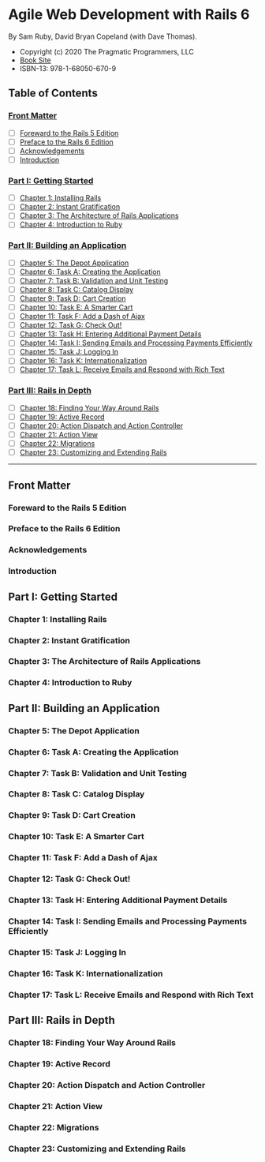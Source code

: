 # Agile Web Development with Rails 6

By Sam Ruby, David Bryan Copeland (with Dave Thomas).

- Copyright (c) 2020 The Pragmatic Programmers, LLC
- [Book Site][1]
- ISBN-13: 978-1-68050-670-9

[1]: https://pragprog.com/titles/rails6/agile-web-development-with-rails-6/

## Table of Contents

### [Front Matter](#front-matter-1)

* [ ] [Foreward to the Rails 5 Edition](#forward-to-the-rails-5-edition)
* [ ] [Preface to the Rails 6 Edition](#preface-to-the-rails-6-edition)
* [ ] [Acknowledgements](#acknowledgements)
* [ ] [Introduction](#introduction)

### [Part I: Getting Started](#part-i-getting-started-1)

* [ ] [Chapter 1: Installing Rails](#chapter-1-installing-rails)
* [ ] [Chapter 2: Instant Gratification](#chapter-2-instant-gratification)
* [ ] [Chapter 3: The Architecture of Rails Applications](#chapter-3-the-architecture-of-rails-applications)
* [ ] [Chapter 4: Introduction to Ruby](#chapter-4-introduction-to-ruby)

### [Part II: Building an Application](#part-ii-building-an-application-1)

* [ ] [Chapter 5: The Depot Application](#chapter-5-the-depot-application)
* [ ] [Chapter 6: Task A: Creating the Application](#chapter-6-task-a-creating-the-application)
* [ ] [Chapter 7: Task B: Validation and Unit Testing](#chapter-7-task-b-validation-and-unit-testing)
* [ ] [Chapter 8: Task C: Catalog Display](#chapter-8-task-c-catalog-display)
* [ ] [Chapter 9: Task D: Cart Creation](#chapter-9-task-d-cart-creation)
* [ ] [Chapter 10: Task E: A Smarter Cart](#chapter-10-task-e-a-smarter-cart)
* [ ] [Chapter 11: Task F: Add a Dash of Ajax](#chapter-11-task-f-add-a-dash-of-ajax)
* [ ] [Chapter 12: Task G: Check Out!](#chapter-12-task-g-check-out)
* [ ] [Chapter 13: Task H: Entering Additional Payment Details](#chapter-13-task-h-entering-additional-payment-details)
* [ ] [Chapter 14: Task I: Sending Emails and Processing Payments Efficiently](#chapter-14-sending-emails-and-processing-payments-efficiently)
* [ ] [Chapter 15: Task J: Logging In](#chapter-15-task-j-logging-in)
* [ ] [Chapter 16: Task K: Internationalization](#chapter-16-task-k-internationalization)
* [ ] [Chapter 17: Task L: Receive Emails and Respond with Rich Text](#chapter-17-task-l-receive-emails-and-respond-with-rich-text)

### [Part III: Rails in Depth](#part-iii-rails-in-depth-1)

* [ ] [Chapter 18: Finding Your Way Around Rails](#chapter-18-finding-your-way-around-rails)
* [ ] [Chapter 19: Active Record](#chapter-19-active-record)
* [ ] [Chapter 20: Action Dispatch and Action Controller](#chapter-20-action-dispatch-and-action-controller)
* [ ] [Chapter 21: Action View](#chapter-21-action-view)
* [ ] [Chapter 22: Migrations](#chapter-22-migrations)
* [ ] [Chapter 23: Customizing and Extending Rails](#chapter-23-customizing-and-extending-rails)

-----

## Front Matter

### Foreward to the Rails 5 Edition

### Preface to the Rails 6 Edition

### Acknowledgements

### Introduction

## Part I: Getting Started

### Chapter 1: Installing Rails

### Chapter 2: Instant Gratification

### Chapter 3: The Architecture of Rails Applications

### Chapter 4: Introduction to Ruby

## Part II: Building an Application

### Chapter 5: The Depot Application

### Chapter 6: Task A: Creating the Application

### Chapter 7: Task B: Validation and Unit Testing

### Chapter 8: Task C: Catalog Display

### Chapter 9: Task D: Cart Creation

### Chapter 10: Task E: A Smarter Cart

### Chapter 11: Task F: Add a Dash of Ajax

### Chapter 12: Task G: Check Out!

### Chapter 13: Task H: Entering Additional Payment Details

### Chapter 14: Task I: Sending Emails and Processing Payments Efficiently

### Chapter 15: Task J: Logging In

### Chapter 16: Task K: Internationalization

### Chapter 17: Task L: Receive Emails and Respond with Rich Text

## Part III: Rails in Depth

### Chapter 18: Finding Your Way Around Rails

### Chapter 19: Active Record

### Chapter 20: Action Dispatch and Action Controller

### Chapter 21: Action View

### Chapter 22: Migrations

### Chapter 23: Customizing and Extending Rails


